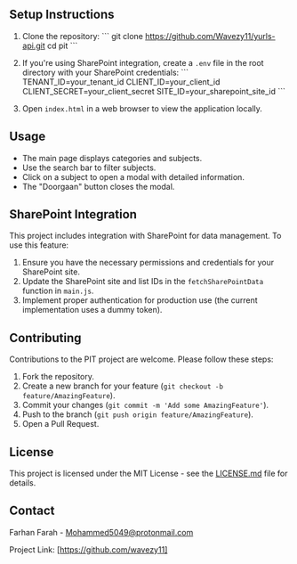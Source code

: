 
## Setup Instructions

1. Clone the repository:
   \`\`\`
   git clone https://github.com/Wavezy11/yurls-api.git
   cd pit
   \`\`\`

2. If you're using SharePoint integration, create a `.env` file in the root directory with your SharePoint credentials:
   \`\`\`
   TENANT_ID=your_tenant_id
   CLIENT_ID=your_client_id
   CLIENT_SECRET=your_client_secret
   SITE_ID=your_sharepoint_site_id
   \`\`\`

3. Open `index.html` in a web browser to view the application locally.

## Usage

- The main page displays categories and subjects.
- Use the search bar to filter subjects.
- Click on a subject to open a modal with detailed information.
- The "Doorgaan" button closes the modal.

## SharePoint Integration

This project includes integration with SharePoint for data management. To use this feature:

1. Ensure you have the necessary permissions and credentials for your SharePoint site.
2. Update the SharePoint site and list IDs in the `fetchSharePointData` function in `main.js`.
3. Implement proper authentication for production use (the current implementation uses a dummy token).

## Contributing

Contributions to the PIT project are welcome. Please follow these steps:

1. Fork the repository.
2. Create a new branch for your feature (`git checkout -b feature/AmazingFeature`).
3. Commit your changes (`git commit -m 'Add some AmazingFeature'`).
4. Push to the branch (`git push origin feature/AmazingFeature`).
5. Open a Pull Request.

## License

This project is licensed under the MIT License - see the [LICENSE.md](LICENSE.md) file for details.

## Contact

Farhan Farah - Mohammed5049@protonmail.com

Project Link: [https://github.com/wavezy11]